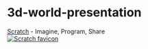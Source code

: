 # 3d-world-presentation

[Scratch](https://scratch.mit.edu/) - Imagine, Program, Share<br>
[![Scratch favicon](https://github.com/baronk2/scratch-elements/blob/main/img/favicon/scratch-favicon.ico)](https://scratch.mit.edu/)
